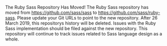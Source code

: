 The Ruby Sass Repository Has Moved! The Ruby Sass repository has moved from https://github.com/sass/sass to https://github.com/sass/ruby-sass. Please update your Git URLs to point to the new repository. After 26 March 2019, this repositorys history will be deleted. Issues with the Ruby Sass implementation should be filed against the new repository. This repository will continue to track issues related to Sass language design as a whole.